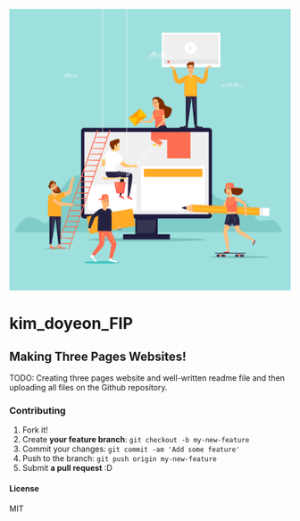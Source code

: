 ![images](images/making_website_image.jpg "making website")

# kim_doyeon_FIP

## Making Three Pages Websites!

TODO: Creating three pages website and well-written readme file and then uploading all files on the Github repository.

### Contributing

1. Fork it!
2. Create **your feature branch**: `git checkout -b my-new-feature`
3. Commit your changes: `git commit -am 'Add some feature'`
4. Push to the branch: `git push origin my-new-feature`
5. Submit **a pull request** :D

#### License

MIT